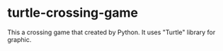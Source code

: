 # turtle-crossing-game
 This a crossing game that created by Python. It uses "Turtle" library for graphic.
